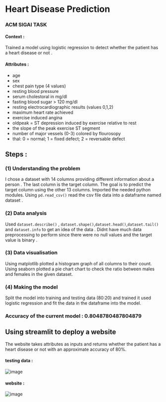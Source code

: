# Heart Disease Prediction 
### ACM SIGAI TASK 
#### Context : <br>
Trained a model using logistic regression to detect whether the patient has a heart disease or not . <br>

#### Attributes : 
- age
- sex
- chest pain type (4 values)
- resting blood pressure
- serum cholestoral in mg/dl
- fasting blood sugar > 120 mg/dl
- resting electrocardiographic results (values 0,1,2)
- maximum heart rate achieved
- exercise induced angina
- oldpeak = ST depression induced by exercise relative to rest
- the slope of the peak exercise ST segment
- number of major vessels (0-3) colored by flourosopy
- thal: 0 = normal; 1 = fixed defect; 2 = reversable defect

## Steps :
### (1) Understanding the problem  <br>
I chose a dataset with 14 columns providing different information about a person . The last column is the target column.
The goal is to predict the target column using the other 13 columns.
Imported the needed python modules. Using  `pd.read_csv()` read the csv file data into a dataframe named dataset . 
### (2) Data analysis <br>
Used `dataset.describe()` , `dataset.shape()`,`dataset.head()`,`dataset.tail()`
and `dataset.info` to get an idea of the data . Didnt have much data preprocessing to perform since there were no null values and the target value is binary .
### (3) Data visualisation <br>
Using matplotlib plotted a histogram graph of all columns to their count.
Using seaborn plotted a pie chart chart to check the ratio between males and females in the given dataset.
### (4) Making the model
Split the model into training and testing data (80:20) and trained it used logistic regression and fit the data in the dataframe into the model.
### Accuracy of the current model : 0.8048780487804879

## Using streamlit to deploy a website  
The website takes attributes as inputs and returns whether the patient has a heart disease or not with an approximate accuracy of 80%. 
 #### testing data : <br>
![image](https://github.com/0x-d15c0/Heart_disease_prediction/assets/117750351/19b8430c-f45c-41c7-83ca-7ca7cf028c01)

#### website : <br>
![image](https://github.com/0x-d15c0/Heart_disease_prediction/assets/117750351/4451a665-799b-4e8d-9735-8fb38f903801)
